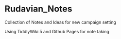 # Rudavian_Notes
Collection of Notes and Ideas for new campaign setting

Using TiddlyWiki 5 and Github Pages for note taking
